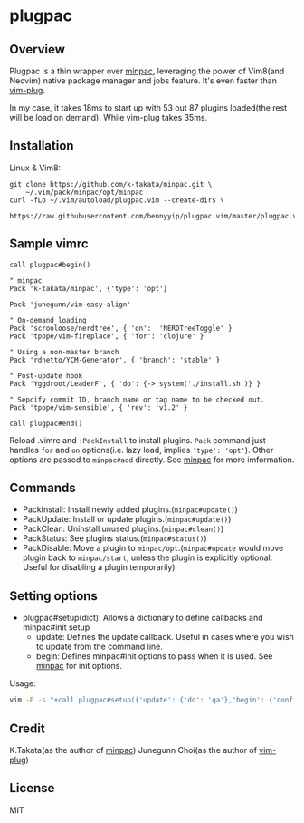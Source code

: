 # plugpac
## Overview
Plugpac is a thin wrapper over [minpac][1], leveraging the power of Vim8(and Neovim) native package manager and jobs feature. It's even faster than [vim-plug][2].

In my case, it takes 18ms to start up with 53 out 87 plugins loaded(the rest will be load on demand). While vim-plug takes 35ms.

## Installation
Linux & Vim8:
```
git clone https://github.com/k-takata/minpac.git \
    ~/.vim/pack/minpac/opt/minpac
curl -fLo ~/.vim/autoload/plugpac.vim --create-dirs \
    https://raw.githubusercontent.com/bennyyip/plugpac.vim/master/plugpac.vim
```

## Sample vimrc
```vim
call plugpac#begin()

" minpac
Pack 'k-takata/minpac', {'type': 'opt'}

Pack 'junegunn/vim-easy-align'

" On-demand loading
Pack 'scrooloose/nerdtree', { 'on':  'NERDTreeToggle' }
Pack 'tpope/vim-fireplace', { 'for': 'clojure' }

" Using a non-master branch
Pack 'rdnetto/YCM-Generator', { 'branch': 'stable' }

" Post-update hook
Pack 'Yggdroot/LeaderF', { 'do': {-> system('./install.sh')} }

" Sepcify commit ID, branch name or tag name to be checked out.
Pack 'tpope/vim-sensible', { 'rev': 'v1.2' }

call plugpac#end()
```
Reload .vimrc and `:PackInstall` to install plugins.
`Pack` command just handles `for` and `on` options(i.e. lazy load, implies `'type': 'opt'`). Other options are passed to `minpac#add` directly. See [minpac][1] for more imformation.

## Commands
- PackInstall: Install newly added plugins.(`minpac#update()`)
- PackUpdate: Install or update plugins.(`minpac#update()`)
- PackClean: Uninstall unused plugins.(`minpac#clean()`)
- PackStatus: See plugins status.(`minpac#status()`)
- PackDisable: Move a plugin to `minpac/opt`.(`minpac#update` would move plugin back to `minpac/start`, unless the plugin is explicitly optional. Useful for disabling a plugin temporarily)

## Setting options
- plugpac#setup(dict): Allows a dictionary to define callbacks and minpac#init setup
  - update: Defines the update callback.  Useful in cases where you wish to update from the command line.
  - begin: Defines minpac#init options to pass when it is used. See [minpac][1] for init options.

Usage:
```sh
vim -E -s "+call plugpac#setup({'update': {'do': 'qa'},'begin': {'confirm': 'false'}})" +PackClean +PackUpdate
```

## Credit
K.Takata(as the author of [minpac][1])
Junegunn Choi(as the author of [vim-plug][2])

[1]: https://github.com/k-takata/minpac
[2]: https://github.com/junegunn/vim-plug

## License
MIT
